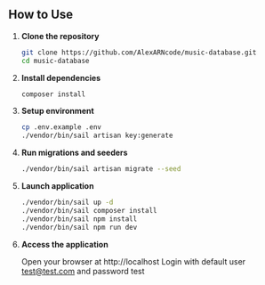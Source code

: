 ## How to Use

1. **Clone the repository**

   ```bash
   git clone https://github.com/AlexARNcode/music-database.git
   cd music-database
    ```

2. **Install dependencies**

    ```bash
    composer install
    ```

3. **Setup environment**

    ```bash
    cp .env.example .env
    ./vendor/bin/sail artisan key:generate
    ```

4. **Run migrations and seeders**

    ```bash
    ./vendor/bin/sail artisan migrate --seed
    ```
5. **Launch application**
     ```bash
    ./vendor/bin/sail up -d
    ./vendor/bin/sail composer install
    ./vendor/bin/sail npm install
    ./vendor/bin/sail npm run dev
   ```
     
7. **Access the application**

    Open your browser at http://localhost
   Login with default user test@test.com and password test
